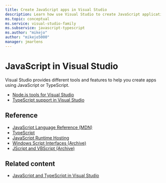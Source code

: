 ```yaml
---
title: Create JavaScript apps in Visual Studio
description: Learn how use Visual Studio to create JavaScript applications.
ms.topic: conceptual
ms.service: visual-studio-family
ms.subservice: javascript-typescript
ms.author: "mikejo"
author: "mikejo5000"
manager: jmartens
---
```

# JavaScript in Visual Studio

Visual Studio provides different tools and features to help you create apps using JavaScript or TypeScript.

- [Node.js tools for Visual Studio](/visualstudio/ide/quickstart-nodejs)
- [TypeScript support in Visual Studio](/visualstudio/javascript/javascript-in-vs-2019)

## Reference

- [JavaScript Language Reference (MDN)](https://developer.mozilla.org/en-US/docs/Web/JavaScript/Reference)
- [TypeScript](https://www.typescriptlang.org/docs/)
- [JavaScript Runtime Hosting](/microsoft-edge/hosting/javascript-runtime-hosting)
- [Windows Script Interfaces (Archive)](/previous-versions//t9d4xf28(v=vs.85)?redirectedfrom=MSDN)
- [JScript and VBScript (Archive)](/previous-versions/windows/internet-explorer/ie-developer/scripting-articles/d1et7k7c(v%3dvs.84))

## Related content

- [JavaScript and TypeScript in Visual Studio](/visualstudio/javascript/)
